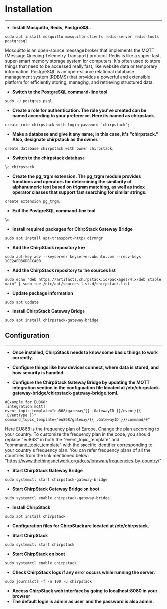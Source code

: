 # Installation
***

* __Install Mosquitto, Redis, PostgreSQL.__

```
sudo apt install mosquitto mosquitto-clients redis-server redis-tools postgresql
```
Mosquitto is an open-source message broker that implements the MQTT (Message Queuing Telemetry Transport) protocol. Redis is like a super-fast, super-smart memory storage system for computers. It's often used to store things that need to be accessed really fast, like website data or temporary information. PostgreSQL is an open-source relational database management system (RDBMS) that provides a powerful and extensible platform for efficiently storing, managing, and retrieving structured data.

* __Switch to the PostgreSQL command-line tool__

```
sudo -u postgres psql
```
* __Create a role for authentication. The role you've created can be named according to your preference. Here its named as chirpstack.__

```
create role chirpstack with login password 'chirpstack';
```

* __Make a database and give it any name; in this case, it's "chirpstack." Also, designate chirpstack as the owner.__

```
create database chirpstack with owner chirpstack;
```

* __Switch to the chirpstack database__

```
\c chirpstack
```

* __Create the pg_trgm extension. The pg_trgm module provides functions and operators for determining the similarity of alphanumeric text based on trigram matching, as well as index operator classes that support fast searching for similar strings.__

```
create extension pg_trgm;
```

* __Exit the PostgreSQL command-line tool__

```
\q
```

* __Install required packages for ChirpStack Gateway Bridge__

```
sudo apt install apt-transport-https dirmngr
```

* __Add the ChirpStack repository key__

```
sudo apt-key adv --keyserver keyserver.ubuntu.com --recv-keys 1CE2AFD36DBCCA00
```

* __Add the ChirpStack repository to the sources list__

```
sudo echo "deb https://artifacts.chirpstack.io/packages/4.x/deb stable main" | sudo tee /etc/apt/sources.list.d/chirpstack.list
```

* __Update package information__

```
sudo apt update
```

* __Install ChirpStack Gateway Bridge__

```
sudo apt install chirpstack-gateway-bridge
```


## Configuration
***

* __Once installed, ChirpStack needs to know some basic things to work correctly.__
* __Configure things like how devices connect, where data is stored, and how security is handled.__


* __Configure the ChirpStack Gateway Bridge by updating the MQTT integration section in the configuration file located at /etc/chirpstack-gateway-bridge/chirpstack-gateway-bridge.toml.__

```
#Example for EU868:
[integration.mqtt]
event_topic_template="eu868/gateway/{{ .GatewayID }}/event/{{ .EventType }}"
command_topic_template="eu868/gateway/{{ .GatewayID }}/command/#"
```
 Here EU868 is the frequency plan of Europe. Change the plan according to your country. To customize the frequency plan in the code, you should replace "eu868" in both the "event_topic_template" and "command_topic_template" with the specific identifier corresponding to your country's frequency plan.
 You can refer frequency plans of all the countries from the link mentioned below:
 "https://www.thethingsnetwork.org/docs/lorawan/frequencies-by-country/"


* __Start ChirpStack Gateway Bridge__

```
sudo systemctl start chirpstack-gateway-bridge
```

* __Start ChirpStack Gateway Bridge on boot__

```
sudo systemctl enable chirpstack-gateway-bridge
```

* __Install ChirpStack__

```
sudo apt install chirpstack
```

* __Configuration files for ChirpStack are located at /etc/chirpstack.__

* __Start ChirpStack__

```
sudo systemctl start chirpstack
```

* __Start ChirpStack on boot__

```
sudo systemctl enable chirpstack
```

* __Check ChirpStack logs if any error occurs while running the server.__

```
sudo journalctl -f -n 100 -u chirpstack
```

* __Access ChirpStack web interface by going to localhost:8080 in your browser__
* __The default login is admin as user, and the password is also admin.__

